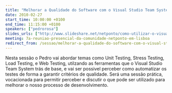 ```yaml
---
title: "Melhorar a Qualidade do Software com o Visual Studio Team System"
date: 2010-02-27
start_time: 10:00:00 +0100
end_time: 11:15:00 +0100
speakers: ["pedrorosa"]
slides_urls: ["http://www.slideshare.net/netponto/como-utilizar-o-visual-studio-team-system-para-melhorar-a-qualidade-do-software"]
meeting: 7a-reuniao-presencial-da-comunidade-netponto-em-lisboa
redirect_from: /sessao/melhorar-a-qualidade-do-software-com-o-visual-studio-team-system/
---
```

Nesta sessão o Pedro vai abordar temas como Unit Testing, Stress Testing, Load Testing, e Web Testing, utilzando as ferramentas que o Visual Studio Team System trás de base, e vai ser possivel perceber como automatizar os testes de forma a garantir critérios de qualidade. Será uma sessão prática, vocacionada para permitir perceber e discutir o que pode ser utilizado para melhorar o nosso processo de desenvolvimento.

